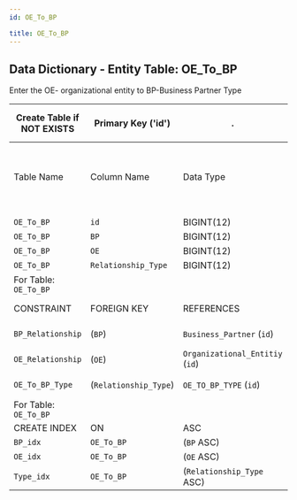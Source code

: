 ```yaml
---
id: OE_To_BP

title: OE_To_BP
---
```


## Data Dictionary - Entity Table: OE_To_BP

Enter the OE- organizational entity to BP-Business Partner Type


| Create Table if NOT EXISTS| Primary Key ('id')|.|ENGINE = InnoDB|.|
|---|---|---|---|---|
|Table Name |Column Name|Data Type|PK Primary Key, NN-Not Null, Null|.|
||
|`OE_To_BP`|`id`|BIGINT(12)|PK, NN|.|
|`OE_To_BP`|`BP`|BIGINT(12)|NULL|.|
|`OE_To_BP`|`OE`|BIGINT(12)|NULL|.|
|`OE_To_BP`|`Relationship_Type`|BIGINT(12)|NULL|.|
|For Table: `OE_To_BP`|
|CONSTRAINT|FOREIGN KEY|REFERENCES|ON DELETE|ON UPDATE|
|`BP_Relationship`|(`BP`)|`Business_Partner` (`id`)| NO ACTION|NO ACTION|
|`OE_Relationship`|(`OE`)|`Organizational_Entitiy` (`id`)| NO ACTION|NO ACTION|
|`OE_To_BP_Type`|(`Relationship_Type`)|`OE_TO_BP_TYPE` (`id`)| NO ACTION|NO ACTION|
|For Table: `OE_To_BP`|
|CREATE INDEX|ON|ASC|VISABLE|.|
|`BP_idx`|`OE_To_BP`|(`BP` ASC) | VISIBLE|.|
|`OE_idx`|`OE_To_BP`|(`OE` ASC) | VISIBLE|.|
|`Type_idx`|`OE_To_BP`|(`Relationship_Type` ASC) | VISIBLE|.|
